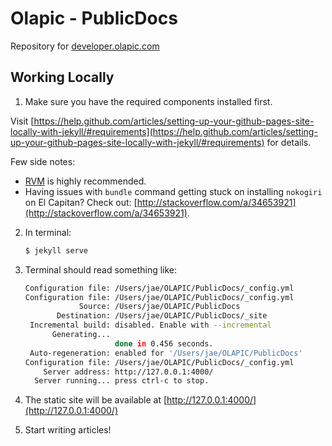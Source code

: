Olapic - PublicDocs
==========

Repository for [developer.olapic.com](http://developer.olapic.com)

## Working Locally

1. Make sure you have the required components installed first. 

  Visit [https://help.github.com/articles/setting-up-your-github-pages-site-locally-with-jekyll/#requirements](https://help.github.com/articles/setting-up-your-github-pages-site-locally-with-jekyll/#requirements) for details. 
  
  Few side notes:

  - [RVM](https://rvm.io/rvm/install) is highly recommended.
  - Having issues with `bundle` command getting stuck on installing `nokogiri` on El Capitan? Check out: [http://stackoverflow.com/a/34653921](http://stackoverflow.com/a/34653921).

2. In terminal:

    ```sh
    $ jekyll serve
    ```

3. Terminal should read something like:

    ```sh
    Configuration file: /Users/jae/OLAPIC/PublicDocs/_config.yml
    Configuration file: /Users/jae/OLAPIC/PublicDocs/_config.yml
                Source: /Users/jae/OLAPIC/PublicDocs
           Destination: /Users/jae/OLAPIC/PublicDocs/_site
     Incremental build: disabled. Enable with --incremental
          Generating...
                        done in 0.456 seconds.
     Auto-regeneration: enabled for '/Users/jae/OLAPIC/PublicDocs'
    Configuration file: /Users/jae/OLAPIC/PublicDocs/_config.yml
        Server address: http://127.0.0.1:4000/
      Server running... press ctrl-c to stop.
    ```

4. The static site will be available at [http://127.0.0.1:4000/](http://127.0.0.1:4000/)

5. Start writing articles!
